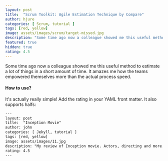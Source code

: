 ```yaml
---
layout: post
title:  "Scrum Toolkit: Agile Estimation Technique by Compare"
author: hjure
categories: [ Scrum, tutorial ]
tags: [red, yellow]
image: assets/images/scrum/target-missed.jpg
description: "Some time ago now a colleague showed me this useful method to estimate a lot of things in a short amount of time."
featured: true
hidden: true
rating: 4.5
---
```


Some time ago now a colleague showed me this useful method to estimate a lot of things in a short amount of time. It amazes me how the teams empowered themselves more than the actual process speed.

#### How to use?

It's actually really simple! Add the rating in your YAML front matter. It also supports halfs:

```html
---
layout: post
title:  "Inception Movie"
author: john
categories: [ Jekyll, tutorial ]
tags: [red, yellow]
image: assets/images/11.jpg
description: "My review of Inception movie. Actors, directing and more."
rating: 4.5
---
```
